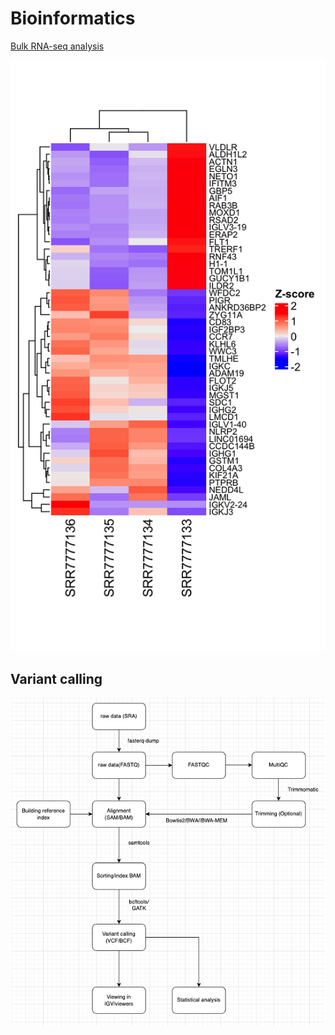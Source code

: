 # Bioinformatics 


[Bulk RNA-seq analysis](RNA-seq/RNA-seq.md)

![heatmap](RNA-seq/heatmap.png)

## Variant calling
![Short variant calling](variant_calling/flowchart.png)


